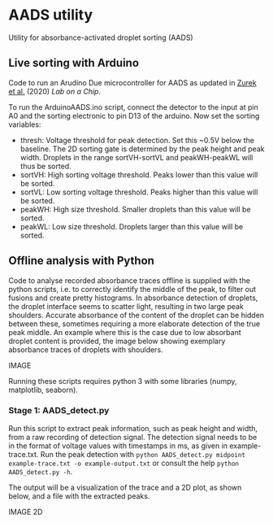 # AADS utility
Utility for absorbance-activated droplet sorting (AADS)


## Live sorting with Arduino

Code to run an Arudino Due microcontroller for AADS as updated in [Zurek et al.](https://doi.org/10.1039/D0LC00830C "Growth amplification in ultrahigh-throughput microdroplet screening increases sensitivity of clonal enzyme assays and minimizes phenotypic variation") (2020) _Lab on a Chip_.

To run the ArduinoAADS.ino script, connect the detector to the input at pin A0 and the sorting electronic to pin D13 of the arduino.
Now set the sorting variables:
- thresh: Voltage threshold for peak detection. Set this ~0.5V below the baseline.
The 2D sorting gate is determined by the peak height and peak width. Droplets in the range sortVH-sortVL and peakWH-peakWL will thus be sorted.
- sortVH: High sorting voltage threshold. Peaks lower than this value will be sorted.
- sortVL: Low sorting voltage threshold. Peaks higher than this value will be sorted.
- peakWH: High size threshold. Smaller droplets than this value will be sorted.
- peakWL: Low size threshold. Droplets larger than this value will be sorted.


## Offline analysis with Python

Code to analyse recorded absorbance traces offline is supplied with the python scripts, i.e. to correctly identify the middle of the peak, to filter out fusions and create pretty histograms. In absorbance detection of droplets, the droplet interface seems to scatter light, resulting in two large peak shoulders. Accurate absorbance of the content of the droplet can be hidden between these, sometimes requiring a more elaborate detection of the true peak middle. An example where this is the case due to low absorbant droplet content is provided, the image below showing exemplary absorbance traces of droplets with shoulders.

IMAGE

Running these scripts requires python 3 with some libraries (numpy, matplotlib, seaborn).

### Stage 1: AADS_detect.py
Run this script to extract peak information, such as peak height and width, from a raw recording of detection signal. The detection signal needs to be in the format of voltage values with timestamps in ms, as given in example-trace.txt. Run the peak detection with `python AADS_detect.py midpoint example-trace.txt -o example-output.txt` or consult the help `python AADS_detect.py -h`. 

The output will be a visualization of the trace and a 2D plot, as shown below, and a file with the extracted peaks.

IMAGE 2D


